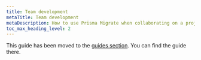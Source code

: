 ```yaml
---
title: Team development
metaTitle: Team development
metaDescription: How to use Prisma Migrate when collaborating on a project as a team.
toc_max_heading_level: 2
---
```


This guide has been moved to the [guides section](/guides/implementing-schema-changes). You can find the guide there.